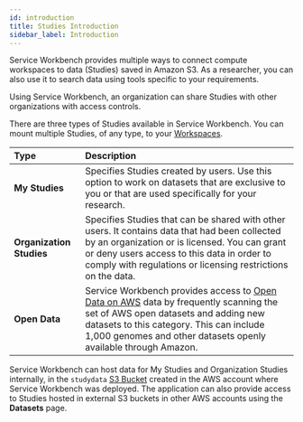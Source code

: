 ```yaml
---
id: introduction
title: Studies Introduction
sidebar_label: Introduction
---
```


Service Workbench provides multiple ways to connect compute workspaces to data (Studies) saved in Amazon S3. As a researcher, you can also use it to search data using tools specific to your requirements.  

Using Service Workbench, an organization can share Studies with other organizations with access controls. 

There are three types of Studies available in Service Workbench. You can mount multiple Studies, of any type, to your [Workspaces](/user_guide/sidebar/common/workspaces/introduction).

| Type                     | Description                                                                                                                                                                                                                                                                                               |
| :----------------------- | :-------------------------------------------------------------------------------------------------------------------------------------------------------------------------------------------------------------------------------------------------------------------------------------------------------- |
| **My Studies**           | Specifies Studies created by users. Use this option to work on datasets that are exclusive to you or that are used specifically for your research.                        |
| **Organization Studies** | Specifies Studies that can be shared with other users.  It contains data that had been collected by an organization or is licensed. You can grant or deny users access to this data in order to comply with regulations or licensing restrictions on the data. |
| **Open Data**            | Service Workbench provides access to [Open Data on AWS](https://aws.amazon.com/opendata/) data by frequently scanning the set of AWS open datasets and adding new datasets to this category. This can include 1,000 genomes and other datasets openly available through Amazon.                                                          |

Service Workbench can host data for My Studies and Organization Studies internally, in the `studydata` 
[S3 Bucket](/deployment/reference/aws_services) created in the AWS account where Service Workbench was deployed. The application can also provide access to Studies hosted in external S3 buckets in other AWS accounts using the **Datasets** page.